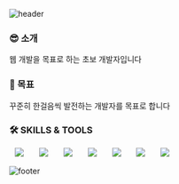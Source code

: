 ![header](https://capsule-render.vercel.app/api?type=waving&color=7F7FD5&text=%20JangWonSeok%20%20&height=200&fontSize=90&fontColor=ffffff)

<h3>😎 소개</h3>
웹 개발을 목표로 하는 초보 개발자입니다

<h3>🚀 목표</h3>
꾸준히 한걸음씩 발전하는 개발자를 목표로 합니다

<h3>🛠 SKILLS & TOOLS</h3>
<div>
<img src="https://img.shields.io/badge/Java-007396?style=flat-square&logo=Java&logoColor=white" style="height : auto; margin-left : 10px; margin-right : 10px;"/></a>&nbsp;
<img src="https://img.shields.io/badge/SpringBoot-6DB33F?style=flat-square&logo=SpringBoot&logoColor=white" style="height : auto; margin-left : 10px; margin-right : 10px;"/></a>&nbsp;
<img src="https://img.shields.io/badge/MySQL-4479A1?style=flat-square&logo=MySQL&logoColor=white" style="height : auto; margin-left : 10px; margin-right : 10px;"/></a>&nbsp;
<img src="https://img.shields.io/badge/HTML5-E34F26?style=flat-square&logo=HTML5&logoColor=white" style="height : auto; margin-left : 10px; margin-right : 10px;"/></a>&nbsp;
<img src="https://img.shields.io/badge/CSS3-1572B6?style=flat-square&logo=CSS3&logoColor=white" style="height : auto; margin-left : 10px; margin-right : 10px;"/></a>&nbsp;
<img src="https://img.shields.io/badge/JavaScript-F7DF1E?style=flat-square&logo=JavaScript&logoColor=white" style="height : auto; margin-left : 10px; margin-right : 10px;"/></a>&nbsp;
<img src="https://img.shields.io/badge/vuedotjs-4FC08D?style=flat-square&logo=vuedotjs&logoColor=white" style="height : auto; margin-left : 10px; margin-right : 10px;"/></a>&nbsp;
</div>

![footer](https://capsule-render.vercel.app/api?section=footer&type=waving&color=7F7FD5)
